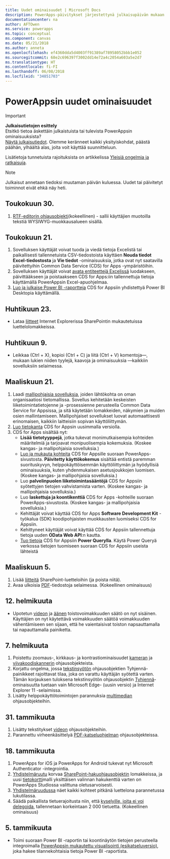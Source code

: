 ```yaml
---
title: Uudet ominaisuudet | Microsoft Docs
description: PowerApps-päivitykset järjestettynä julkaisupäivän mukaan
documentationcenter: na
author: AFTOwen
ms.service: powerapps
ms.topic: conceptual
ms.component: canvas
ms.date: 05/21/2018
ms.author: anneta
ms.openlocfilehash: ef4360dda5d4003ff91389af78958052bbb1e052
ms.sourcegitcommit: 68e2c696397f3002dd14e72a4c2054a603a5e2d7
ms.translationtype: HT
ms.contentlocale: fi-FI
ms.lasthandoff: 06/08/2018
ms.locfileid: "34851703"
---
```

# <a name="whats-new-in-powerapps"></a>PowerAppsin uudet ominaisuudet
> [!IMPORTANT]
> **Julkaisutietojen esittely**<br>
> Etsitkö tietoa äskettäin julkaistuista tai tulevista PowerAppsin ominaisuuksista?<br>
[Näytä julkaisutiedot](https://docs.microsoft.com/en-us/business-applications-release-notes/april18/powerapps/overview). Olemme keränneet kaikki yksityiskohdat, päästä päähän, ylhäältä alas, joita voit käyttää suunnitteluun.

Lisätietoja tunnetuista rajoituksista on artikkelissa [Yleisiä ongelmia ja ratkaisuja](common-issues-and-resolutions.md).

> [!NOTE]
> Julkaisut annetaan tiedoksi muutaman päivän kuluessa. Uudet tai päivitetyt toiminnot eivät ehkä näy heti.

## <a name="may-30"></a>Toukokuun 30.
1. [RTF-editorin ohjausobjekti](controls/control-richtexteditor.md)(kokeellinen) - sallii käyttäjien muotoilla tekstiä WYSIWYG-muokkausalueen sisällä. 

## <a name="may-21"></a>Toukokuun 21.
1. Sovelluksen käyttäjät voivat tuoda ja viedä tietoja Excelistä tai paikallisesti tallennetuista CSV-tiedostoista käyttäen **Nouda tiedot Excel-tiedostosta** ja **Vie tiedot** -ominaisuuksia, jotka ovat nyt saatavilla päivitettyihin Common Data Service (CDS) for Apps -ympäristöihin. 
1. Sovelluksen käyttäjät voivat [avata entiteettejä Excelissä](../common-data-service/data-platform-excel-addin.md) luodakseen, päivittääkseen ja poistaakseen CDS for Apps:iin tallennettuja tietoja käyttämällä PowerAppsin Excel-apuohjelmaa. 
1. [Luo ja julkaise Power BI -raportteja](../common-data-service/data-platform-powerbi-connector.md) CDS for Appsiin yhdistettyä Power BI Desktopia käyttämällä. 

## <a name="april-23"></a>Huhtikuun 23.
* Lataa [liitteet](controls/control-attachments.md) Internet Explorerissa SharePointin mukautetuissa luettelolomakkeissa.

## <a name="april-9"></a>Huhtikuun 9.
* Leikkaa (Ctrl + X), kopioi (Ctrl + C) ja liitä (Ctrl + V) komentoja&mdash;, mukaan lukien niiden tyylejä, kaavoja ja ominaisuuksia &mdash;kaikkiin sovelluksiin selaimessa.

## <a name="march-21"></a>Maaliskuun 21.
1. Laadi [mallipohjaisia sovelluksia](../model-driven-apps/model-driven-app-overview.md), joiden lähtökohta on oman organisaatiosi tietomallissa. Sovellus kehitetään keskeisten liiketoimintatietojenne ja -prosessienne perusteella Common Data Service for Appsissa, ja sitä käytetään lomakkeiden, näkymien ja muiden osien mallintamiseen. Mallipohjaiset sovellukset luovat automaattisesti erinomaisen, kaikkiin laitteisiin sopivan käyttöliittymän.
2. [Luo tietokanta](../../administrator/create-database.md) CDS for Appsin uusimmalla versiolla.
3. CDS for Apps sisältää nyt:
    - **Lisää tietotyyppejä**, jotka tukevat monimutkaisempia kohteiden määritelmiä ja tarjoavat monipuolisempia kokemuksia. (Koskee kangas- ja mallipohjaisia sovelluksia.)
    - [Luo ja mukauta kohteita](../common-data-service/data-platform-create-entity.md) CDS for Appsille suoraan PowerApps-sivustosta. **Päivitetty käyttökokemus** sisältää entistä paremman suorituskyvyn, helppokäyttöisemmän käyttöliittymän ja hyödyllisiä ominaisuuksia, kuten yhdenmukaisen asetusjoukkojen luomisen. (Koskee kangas- ja mallipohjaisia sovelluksia.)
    - Luo **palvelinpuolen liiketoimintasääntöjä** CDS for Appsiin syötettyjen tietojen vahvistamista varten. (Koskee kangas- ja mallipohjaisia sovelluksia.)
    - Luo **laskettuja ja koontikenttiä** CDS for Apps -kohteille suoraan PowerApps-sivustosta. (Koskee kangas- ja mallipohjaisia sovelluksia.)  
    - Kehittäjät voivat käyttää CDS for Apps **Software Development Kit** -työkalua (SDK) koodipohjaisten muokkausten luomiseksi CDS for Appsiin.
    - Kehittyneet käyttäjät voivat käyttää CDS for Appsiin tallennettuja tietoja uuden **OData Web API**:n kautta.
    - [Tuo tietoja](../common-data-service/data-platform-cds-newentity-pq.md) CDS for Appsiin **Power Querylla**. Käytä Power Queryä verkossa tietojen tuomiseen suoraan CDS for Appsiin useista lähteistä

## <a name="march-5"></a>Maaliskuun 5.
1. Lisää [liitteitä](controls/control-attachments.md) SharePoint-luetteloihin (ja poista niitä).
2. Avaa ulkoisia [PDF](controls/control-pdf-viewer.md)-tiedostoja selaimessa. (Kokeellinen ominaisuus)

## <a name="feb-12"></a>12. helmikuuta
* Upotetun [videon](controls/control-audio-video.md) ja [äänen](controls/control-audio-video.md) toistovoimakkuuden säätö on nyt sisäinen. Käyttäjien on nyt käytettävä voimakkuuden säätöä voimakkuuden vähentämiseen sen sijaan, että he vaientaisivat toiston napsauttamalla tai napauttamalla painiketta.

## <a name="feb-7"></a>7. helmikuuta
1. Poistettu zoomaus-, kirkkaus- ja kontrastiominaisuudet [kameran](controls/control-camera.md) ja [viivakoodiskannerin](controls/control-barcodescanner.md) ohjausobjekteista.
2. Korjattu ongelma, jossa [tekstinsyötön](controls/control-text-input.md) ohjausobjektien Tyhjennä-painikkeet rajoittavat tilaa, joka on varattu käyttäjän syötettä varten. Tämän korjauksen tuloksena tekstinsyötön ohjausobjektin [Tyhjennä](controls/control-text-input.md#additional-properties)-ominaisuutta tuetaan vain Microsoft Edge- (uusin versio) ja Internet Explorer 11 -selaimissa.
3. Lisätty helppokäyttötoimintojen parannuksia [multimedian](add-images-pictures-audio-video.md) ohjausobjekteihin.

## <a name="jan-31"></a>31. tammikuuta
1. Lisätty tekstitykset [videon](controls/control-audio-video.md) ohjausobjekteihin.
2. Parannettu virheenkäsittelyä [PDF-katseluohjelman](controls/control-pdf-viewer.md) ohjausobjekteissa.

## <a name="jan-18"></a>18. tammikuuta
1. PowerApps for iOS ja PowerApps for Android tukevat nyt Microsoft Authenticator -integrointia.
2. [Yhdistelmäruutu](controls/control-combo-box.md) korvaa [SharePoint-hakuohjausobjektin](sharepoint-lookup-fields.md) lomakkeissa, ja uusi [tietokortti](working-with-cards.md)malli yksittäisen valinnan hakukenttiä varten on PowerApps Studiossa valittuna oletusarvoisesti.
3. [Yhdistelmäruudussa](controls/control-combo-box.md) näet kaikki kohteet pitkänä luettelona parannetussa lukutilassa.
4. Säädä paikallista tietuerajoitusta niin, että [kyselyille, joita ei voi delegoida](delegation-overview.md#non-delegable-limits), tallennetaan korkeintaan 2 000 tietuetta. (Kokeellinen ominaisuus)

## <a name="jan-5"></a>5. tammikuuta
* Toimi suoraan Power BI -raportin tai koontinäytön tietojen perusteella integroimalla [PowerAppsin mukautettu visualisointi (esikatseluversio)](https://powerapps.microsoft.com/blog/powerbi-powerapps-visual/), joka hakee tilannekohtaisia tietoja Power BI -raportista.
